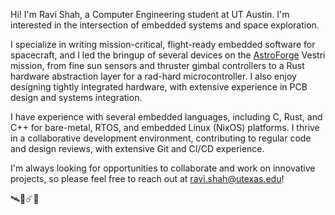 Hi! I'm Ravi Shah, a Computer Engineering student at UT Austin. I'm interested in the intersection of embedded systems and space exploration.

I specialize in writing mission-critical, flight-ready embedded software for spacecraft, and I led the bringup of several devices on the [AstroForge](https://www.astroforge.com/) Vestri mission, from fine sun sensors and thruster gimbal controllers to a Rust hardware abstraction layer for a rad-hard microcontroller. I also enjoy designing tightly integrated hardware, with extensive experience in PCB design and systems integration.

I have experience with several embedded languages, including C, Rust, and C++ for bare-metal, RTOS, and embedded Linux (NixOS) platforms. I thrive in a collaborative development environment, contributing to regular code and design reviews, with extensive Git and CI/CD experience. 

I'm always looking for opportunities to collaborate and work on innovative projects, so please feel free to reach out at ravi.shah@utexas.edu!

🛰️🚀☄️📡
